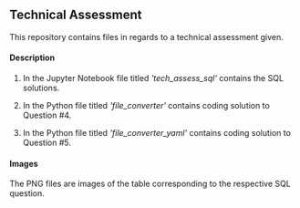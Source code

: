 ## Technical Assessment

This repository contains files in regards to a technical assessment given.


#### Description

1. In the Jupyter Notebook file titled *'tech_assess_sql'* contains the SQL solutions. 

2. In the Python file titled *'file_converter'* contains coding solution to Question #4.

3. In the Python file titled *'file_converter_yaml'* contains coding solution to Question #5.

#### Images

The PNG files are images of the table corresponding to the respective SQL question.
